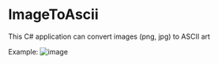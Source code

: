 # ImageToAscii
This C# application can convert images (png, jpg) to ASCII art

Example:
![image](https://user-images.githubusercontent.com/63098858/217925907-8d6f2a15-772d-4abd-a619-a93de02ebf19.png)
